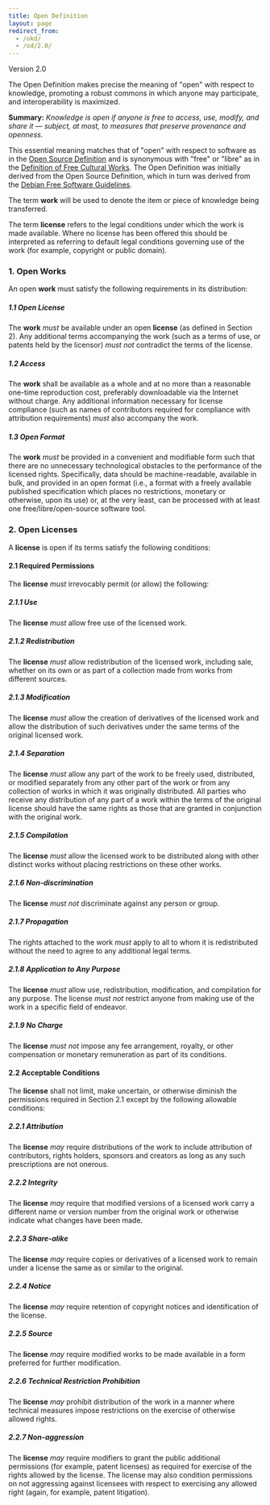 ```yaml
---
title: Open Definition
layout: page
redirect_from:
  - /okd/
  - /od/2.0/
---
```


Version 2.0

The Open Definition makes precise the meaning of "open" with respect to knowledge, promoting a robust commons in which anyone may participate, and interoperability is maximized.

**Summary:** *Knowledge is open if anyone is free to access, use, modify, and share it — subject, at most, to measures that preserve provenance and openness.*

This essential meaning matches that of "open" with respect to software as in the [Open Source Definition](http://www.opensource.org/docs/osd) and is synonymous with "free" or "libre" as in the [Definition of Free Cultural Works](http://freedomdefined.org). The Open Definition was initially derived from the Open Source Definition, which in turn was derived from the [Debian Free Software Guidelines](http://www.debian.org/social_contract).

The term **work** will be used to denote the item or piece of knowledge being transferred.

The term **license** refers to the legal conditions under which the work is
made available. Where no license has been offered this should be interpreted
as referring to default legal conditions governing use of the work (for 
example, copyright or public domain).

### 1. Open Works

An open **work** must satisfy the following requirements in its distribution:

##### 1.1 Open License

The **work** *must* be available under an open **license** (as defined in Section 2).
Any additional terms accompanying the work (such as a terms of use, or patents held by the licensor) *must not* 
contradict the terms of the license.

##### 1.2 Access

The **work** shall be available as a whole and at no more than a reasonable 
one-time reproduction cost, preferably downloadable via the Internet without charge.
Any additional information necessary for license compliance (such as names of 
contributors required for compliance with attribution requirements) *must* also 
accompany the work.

##### 1.3 Open Format

The **work** *must* be provided in a convenient and modifiable form such
that there are no unnecessary technological obstacles to the performance of the
licensed rights. Specifically, data should be machine-readable, available in
bulk, and provided in an open format (i.e., a format with a freely available
published specification which places no restrictions, monetary or otherwise, upon
its use) or, at the very least, can be processed with at least one free/libre/open-source
software tool.


### 2. Open Licenses

A **license** is open if its terms satisfy the following conditions:

#### 2.1 Required Permissions

The **license** *must* irrevocably permit (or allow) the following:

##### 2.1.1 Use

The **license** *must* allow free use of the licensed work.

##### 2.1.2 Redistribution

The **license** *must* allow redistribution of the licensed work, 
including sale, whether on its own or as part of a collection made from 
works from different sources.

##### 2.1.3 Modification

The **license** *must* allow the creation of derivatives of the licensed 
work and allow the distribution of such derivatives under the same
terms of the original licensed work.

##### 2.1.4 Separation

The **license** *must* allow any part of the work
to be freely used, distributed, or modified separately from any other part 
of the work or from any collection of works in which it was originally 
distributed. All parties who receive any distribution of any part of
a work within the terms of the original license should have the same rights
as those that are granted in conjunction with the original work.

##### 2.1.5 Compilation

The **license** *must* allow the licensed work to be distributed along 
with other distinct works without placing restrictions on these other works.

##### 2.1.6 Non-discrimination

The **license** *must not* discriminate against any person or group.

##### 2.1.7 Propagation

The rights attached to the work *must* apply to all to whom it is redistributed 
without the need to agree to any additional legal terms.

##### 2.1.8 Application to Any Purpose

The **license** *must* allow use, redistribution, modification, and 
compilation for any purpose. The license *must not* restrict anyone
from making use of the work in a specific field of endeavor.

##### 2.1.9 No Charge

The **license** *must not* impose any fee arrangement, royalty, or other
compensation or monetary remuneration as part of its conditions.

#### 2.2 Acceptable Conditions

The **license** shall not limit, make uncertain, or otherwise diminish the permissions 
required in Section 2.1 except by the following allowable conditions:

##### 2.2.1 Attribution

The **license** *may* require distributions of the work to include attribution
of contributors, rights holders, sponsors and creators as long as
any such prescriptions are not onerous.

##### 2.2.2 Integrity

The **license** *may* require that modified versions of a licensed work
carry a different name or version number from the original work or 
otherwise indicate what changes have been made. 

##### 2.2.3 Share-alike

The **license** *may* require copies or derivatives of a licensed work to remain
under a license the same as or similar to the original.

##### 2.2.4 Notice

The **license** *may* require retention of copyright notices and identification of the license.

##### 2.2.5 Source

The **license** *may* require modified works to be made available in a form preferred for further modification.

##### 2.2.6 Technical Restriction Prohibition

The **license** *may* prohibit distribution of the work in a manner where technical measures impose restrictions on the exercise of otherwise allowed rights.

##### 2.2.7 Non-aggression

The **license** *may* require modifiers to grant the public additional permissions (for example, patent licenses) as required for exercise of the rights allowed by the license. The license may also condition permissions on not aggressing against licensees with respect to exercising any allowed right (again, for example, patent litigation).
